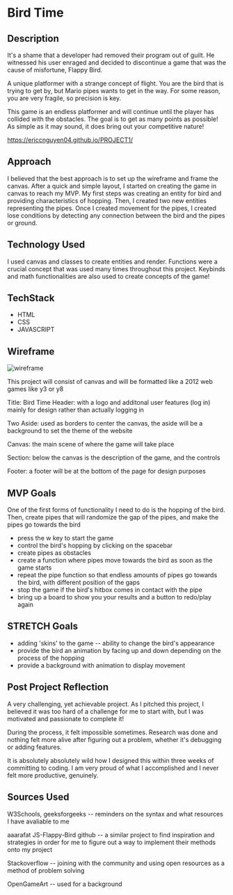 # Bird Time

## Description
It's a shame that a developer had removed their program out of guilt. He witnessed his user enraged and decided to discontinue a game that was the cause of misfortune, Flappy Bird.

A unique platformer with a strange concept of flight. You are the bird that is trying to get by, but Mario pipes wants to get in the way. For some reason, you are very fragile, so precision is key.

This game is an endless platformer and will continue until the player has collided with the obstacles. The goal is to get as many points as possible! As simple as it may sound, it does bring out your competitive nature!

https://ericcnguyen04.github.io/PROJECT1/

## Approach
I believed that the best approach is to set up the wireframe and frame the canvas. After a quick and simple layout, I started on creating the game in canvas to reach my MVP. My first steps was creating an entity for bird and providing characteristics of hopping. Then, I created two new entities representing the pipes. Once I created movement for the pipes, I created lose conditions by detecting any connection between the bird and the pipes or ground.

## Technology Used
I used canvas and classes to create entities and render. Functions were a crucial concept that was used many times throughout this project. Keybinds and math functionalities are also used to create concepts of the game!

## TechStack
- HTML
- CSS
- JAVASCRIPT

## Wireframe
![wireframe](https://user-images.githubusercontent.com/117212735/205158536-28fd13e8-c562-454a-a708-51919f9fd012.png)


This project will consist of canvas
and will be formatted like a 2012 web games like y3 or y8

Title: Bird Time
Header: with a logo and additonal user features (log in) mainly for design rather than actually logging in

Two Aside: used as borders to center the canvas, the aside will be a background to set the theme of the website

Canvas: the main scene of where the game will take place

Section: below the canvas is the description of the game, and the controls

Footer: a footer will be at the bottom of the page for design purposes


## MVP Goals
One of the first forms of functionality I need to do is the hopping of the bird.
Then, create pipes that will randomize the gap of the pipes, and make the pipes go towards the bird
- press the w key to start the game
- control the bird's hopping by clicking on the spacebar
- create pipes as obstacles
- create a function where pipes move towards the bird as soon as the game starts
- repeat the pipe function so that endless amounts of pipes go towards the bird, with different position of the gaps
- stop the game if the bird's hitbox comes in contact with the pipe
- bring up a board to show you your results and a button to redo/play again

## STRETCH Goals
- adding 'skins' to the game -- ability to change the bird's appearance
- provide the bird an animation by facing up and down depending on the process of the hopping
- provide a background with animation to display movement

## Post Project Reflection
A very challenging, yet achievable project. As I pitched this project, I believed it was too hard of a challenge for me to start with, but I was motivated and passionate to complete it!

During the process, it felt impossible sometimes. Research was done and nothing felt more alive after figuring out a problem, whether it's debugging or adding features.

It is absolutely absolutely wild how I designed this within three weeks of committing to coding. I am very proud of what I accomplished and I never felt more productive, genuinely.

## Sources Used
W3Schools, geeksforgeeks -- reminders on the syntax and what resources I have avaliable to me

aaarafat JS-Flappy-Bird github -- a similar project to find inspiration and strategies in order for me to figure out a way to implement their methods onto my project

Stackoverflow -- joining with the community and using open resources as a method of problem solving

OpenGameArt -- used for a background